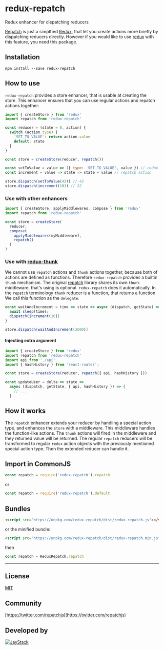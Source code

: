 # redux-repatch

Redux enhancer for dispatching reducers

[Repatch](https://www.npmjs.com/package/repatch) is just a simplfied [Redux](https://www.npmjs.com/package/redux), that let you create actions more briefly by dispatching reducers directly. However if you would like to use [redux]((https://www.npmjs.com/package/redux)) with this feature, you need this package.

## Installation

```
npm install --save redux-repatch
```

## How to use

`redux-repatch` provides a store enhancer, that is usable at creating the store. This enhancer ensures that you can use regular actions and repatch actions together:

```javascript
import { createStore } from 'redux'
import repatch from 'redux-repatch'

const reducer = (state = 0, action) {
  switch (action.type) {
    'SET_TO_VALUE': return action.value
    default: state
  }
}

const store = createStore(reducer, repatch())

const setToValue = value => ({ type: 'SET_TO_VALUE', value }) // redux action
const increment = value => state => state + value // repatch action

store.dispatch(setToValue(42)) // 42
store.dispatch(increment(10)) // 52
```

### Use with other enhancers

```javascript
import { createStore, applyMiddlewares, compose } from 'redux'
import repatch from 'redux-repatch'

const store = createStore(
  reducer,
  compose(
    applyMiddlewares(myMiddleware),
    repatch()
  )
)
```

### Use with [redux-thunk](https://www.npmjs.com/package/redux-thunk)

We cannot use `repatch` actions and `thunk` actions together, because both of actions are defined as functions. Therefore `redux-repatch` provides a builtin `thunk` mechanism.
The original [repatch](https://www.npmjs.com/package/repatch) library shares its own `thunk` middleware, that's using is optional. `redux-repatch` does it automatically.
In the `repatch` terminology `thunk` reducer is a function, that returns a function. We call this function as the `delegate`.

```javascript
const waitAndIncrement = time => state => async (dispatch, getState) => {
  await sleep(time);
  dispatch(increment(10))
}

store.dispatch(waitAndIncrement(3000))
```

#### Injecting extra argument

```javascript
import { createStore } from 'redux'
import repatch from 'redux-repatch'
import api from './api'
import { hashHistory } from 'react-router';

const store = createStore(reducer, repatch({ api, hashHistory }))

const updateUser = delta => state =>
  async (dispatch, getState, { api, hashHistory }) => {
    // ...
  }
```

## How it works

The `repatch` enhancer extends your reducer by handling a special action type, and enhances the `store` with a middleware. This middleware handles the function-like actions. The `thunk` actions will fired in the middleware and they returned value will be returned. The regular `repatch` reducers will be transformed to regular `redux` action objects with the previously mentioned special action type. Then the extended reducer can handle it.

## Import in CommonJS

```javascript
const repatch = require('redux-repatch').repatch
```

or

```javascript
const repatch = require('redux-repatch').default
```

## Bundles

```html
<script src="https://unpkg.com/redux-repatch/dist/redux-repatch.js"></script>
```

or the minified bundle:

```html
<script src="https://unpkg.com/redux-repatch/dist/redux-repatch.min.js"></script>
```

then

```javascript
const repatch = ReduxRepatch.repatch
```

---

## License

[MIT](https://spdx.org/licenses/MIT)

## Community

[https://twitter.com/repatchjs](https://twitter.com/repatchjs)

## Developed by

[![JayStack](http://jaystack.com/wp-content/uploads/2017/08/jaystack_logo_transparent_50.png)](http://jaystack.com/)
